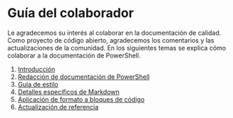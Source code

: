 # <a name="contributor-guide"></a>Guía del colaborador

Le agradecemos su interés al colaborar en la documentación de calidad.
Como proyecto de código abierto, agradecemos los comentarios y las actualizaciones de la comunidad.
En los siguientes temas se explica cómo colaborar a la documentación de PowerShell.

1. [Introducción](./contributing/1-GET-STARTED.md)
2. [Redacción de documentación de PowerShell](./contributing/2-WRITING.md)
3. [Guía de estilo](./contributing/3-STYLE-GUIDE.md)
4. [Detalles específicos de Markdown](./contributing/4-MARKDOWN-SPECIFICS.md)
5. [Aplicación de formato a bloques de código](./contributing/5-FORMATTING-CODE.md)
6. [Actualización de referencia](./contributing/6-UPDATING-REFERENCE.md)